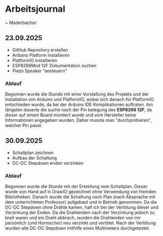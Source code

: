 # Arbeitsjournal
~ Maderbacher

## 23.09.2025

- GitHub Repository erstellen
- Arduino Platform installieren
- PlatformIO installieren
- ESP8266Mod 12F Dokumentation suchen
- Piezo Speaker "ansteuern"

### Ablauf

Begonnen wurde die Stunde mit einer Vorstellung des Projekts und der Installation von Arduino und PlatformIO, wobei sich danach für PlatformIO entschieden wurde, da bei der Arduino IDE Komplikationen auftraten. Am längsten dauerte die suche nach der Pin belegung des **ESP8266 12F**, da dieser auf einem Board montiert wurde und vom Hersteller keine Informationen angegeben wurden. Daher musste man "durchprobieren", welcher Pin passt.

## 30.09.2025

- Schaltplan zeichnen
- Aufbau der Schaltung
- DC-DC Stepdown enden verzinken

### Ablauf

Begonnen wurde die Stunde mit der Erstellung vom Schaltplan. Dieser wurde von Hand auf in DrawIO gezeichnet ohne Verwendung von fremden Bibliotheken. Danach wurde die Schaltung nach Plan (nach Absprache mit dem unterrichteten Professor) aufgebaut und in Betrieb genommen. Da die DC-DC Stepdown ohne Drähte kamen, half ich bei der Verlötung dieser und Verzinkung der Enden. Da die Drahtenden nach der Verzinkung jedoch zu breit waren und ein Draht abbrach, wurden die Drahtenden von mir persönlich (und Hornischer) neu verzinkt und verlötet. Nach der Verlötung wurden alle DC-DC Stepdown mithilfe eines Multimeters durchgetestet.
